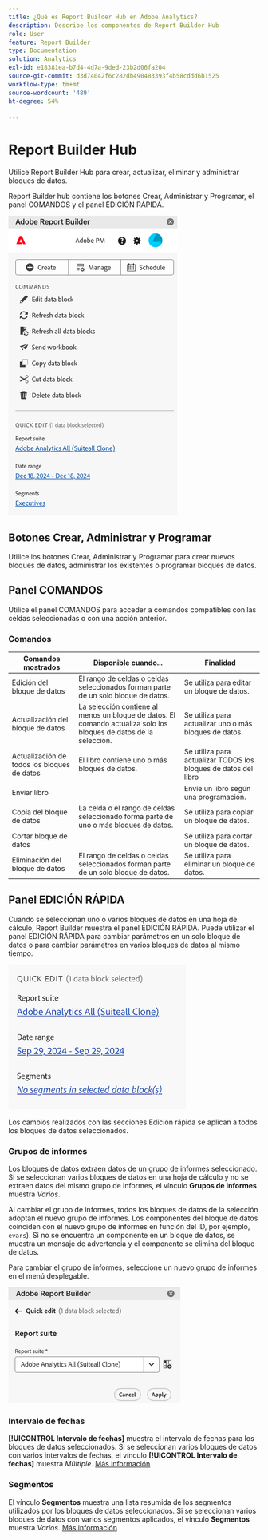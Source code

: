 ```yaml
---
title: ¿Qué es Report Builder Hub en Adobe Analytics?
description: Describe los componentes de Report Builder Hub
role: User
feature: Report Builder
type: Documentation
solution: Analytics
exl-id: e18381ea-b7d4-4d7a-9ded-23b2d06fa204
source-git-commit: d3d74042f6c282db490483393f4b58cddd6b1525
workflow-type: tm+mt
source-wordcount: '489'
ht-degree: 54%

---
```


# Report Builder Hub

Utilice Report Builder Hub para crear, actualizar, eliminar y administrar bloques de datos.

Report Builder hub contiene los botones Crear, Administrar y Programar, el panel COMANDOS y el panel EDICIÓN RÁPIDA.

<img src="./assets/hub51.png" alt="Report Builder Hub"/>


## Botones Crear, Administrar y Programar

Utilice los botones Crear, Administrar y Programar para crear nuevos bloques de datos, administrar los existentes o programar bloques de datos.

## Panel COMANDOS

Utilice el panel COMANDOS para acceder a comandos compatibles con las celdas seleccionadas o con una acción anterior.

### Comandos

| Comandos mostrados | Disponible cuando... | Finalidad |
|------|------------------|--------|
| Edición del bloque de datos | El rango de celdas o celdas seleccionados forman parte de un solo bloque de datos. | Se utiliza para editar un bloque de datos. |
| Actualización del bloque de datos | La selección contiene al menos un bloque de datos. El comando actualiza solo los bloques de datos de la selección. | Se utiliza para actualizar uno o más bloques de datos. |
| Actualización de todos los bloques de datos | El libro contiene uno o más bloques de datos. | Se utiliza para actualizar TODOS los bloques de datos del libro |
| Enviar libro |   | Envíe un libro según una programación. |
| Copia del bloque de datos | La celda o el rango de celdas seleccionado forma parte de uno o más bloques de datos. | Se utiliza para copiar un bloque de datos. |
| Cortar bloque de datos |   | Se utiliza para cortar un bloque de datos. |
| Eliminación del bloque de datos | El rango de celdas o celdas seleccionados forman parte de un solo bloque de datos. | Se utiliza para eliminar un bloque de datos. |

## Panel EDICIÓN RÁPIDA

Cuando se seleccionan uno o varios bloques de datos en una hoja de cálculo, Report Builder muestra el panel EDICIÓN RÁPIDA. Puede utilizar el panel EDICIÓN RÁPIDA para cambiar parámetros en un solo bloque de datos o para cambiar parámetros en varios bloques de datos al mismo tiempo.

![Panel de edición rápida de Report Builder](./assets/hub2.png)

Los cambios realizados con las secciones Edición rápida se aplican a todos los bloques de datos seleccionados.

### Grupos de informes

Los bloques de datos extraen datos de un grupo de informes seleccionado. Si se seleccionan varios bloques de datos en una hoja de cálculo y no se extraen datos del mismo grupo de informes, el vínculo **Grupos de informes** muestra *Varios*.

Al cambiar el grupo de informes, todos los bloques de datos de la selección adoptan el nuevo grupo de informes. Los componentes del bloque de datos coinciden con el nuevo grupo de informes en función del ID, por ejemplo, ```evars```). Si no se encuentra un componente en un bloque de datos, se muestra un mensaje de advertencia y el componente se elimina del bloque de datos.

Para cambiar el grupo de informes, seleccione un nuevo grupo de informes en el menú desplegable.

![El concentrador de Report Builder que muestra el menú desplegable del grupo de informes.](./assets/image16.png)

### Intervalo de fechas

**[!UICONTROL Intervalo de fechas]** muestra el intervalo de fechas para los bloques de datos seleccionados. Si se seleccionan varios bloques de datos con varios intervalos de fechas, el vínculo **[!UICONTROL Intervalo de fechas]** muestra *Múltiple*. [Más información](/help/analyze/report-builder/select-date-range.md)

### Segmentos

El vínculo **Segmentos** muestra una lista resumida de los segmentos utilizados por los bloques de datos seleccionados. Si se seleccionan varios bloques de datos con varios segmentos aplicados, el vínculo **Segmentos** muestra *Varios*. [Más información](/help/analyze/report-builder/work-with-segments.md)
